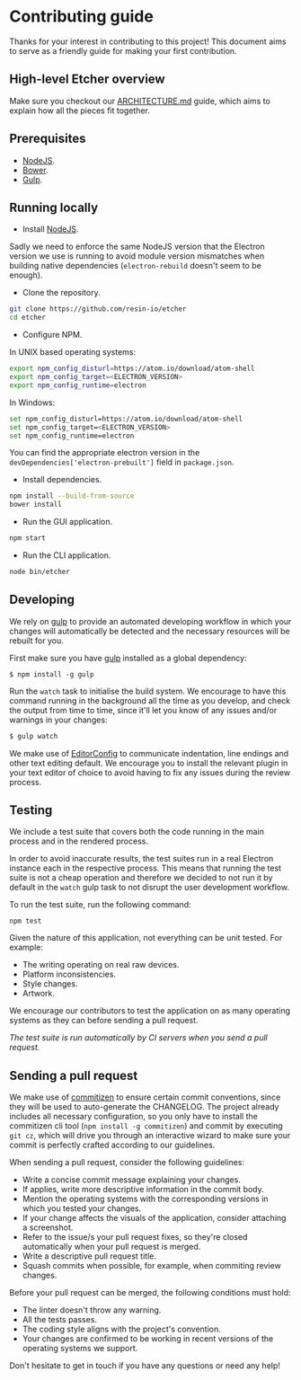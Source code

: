 # Contributing guide

Thanks for your interest in contributing to this project! This document aims to serve as a friendly guide for making your first contribution.

## High-level Etcher overview

Make sure you checkout our [ARCHITECTURE.md](https://github.com/resin-io/etcher/blob/master/docs/ARCHITECTURE.md) guide, which aims to explain how all the pieces fit together.

## Prerequisites

- [NodeJS](https://nodejs.org).
- [Bower](http://bower.io).
- [Gulp](http://gulpjs.com).

## Running locally

- Install [NodeJS](https://nodejs.org/en/).

Sadly we need to enforce the same NodeJS version that the Electron version we use is running to avoid module version mismatches when building native dependencies (`electron-rebuild` doesn't seem to be enough).

- Clone the repository.

```sh
git clone https://github.com/resin-io/etcher
cd etcher
```

- Configure NPM.

In UNIX based operating systems:

```sh
export npm_config_disturl=https://atom.io/download/atom-shell
export npm_config_target=<ELECTRON_VERSION>
export npm_config_runtime=electron
```

In Windows:

```sh
set npm_config_disturl=https://atom.io/download/atom-shell
set npm_config_target=<ELECTRON_VERSION>
set npm_config_runtime=electron
```

You can find the appropriate electron version in the `devDependencies['electron-prebuilt']` field in `package.json`.

- Install dependencies.

```sh
npm install --build-from-source
bower install
```

- Run the GUI application.

```sh
npm start
```

- Run the CLI application.

```sh
node bin/etcher
```

## Developing

We rely on [gulp](http://gulpjs.com) to provide an automated developing workflow in which your changes will automatically be detected and the necessary resources will be rebuilt for you.

First make sure you have [gulp](http://gulpjs.com) installed as a global dependency:

``` shell
$ npm install -g gulp
```

Run the `watch` task to initialise the build system. We encourage to have this command running in the background all the time as you develop, and check the output from time to time, since it'll let you know of any issues and/or warnings in your changes:

``` javascript
$ gulp watch
```

We make use of [EditorConfig](http://editorconfig.org) to communicate indentation, line endings and other text editing default. We encourage you to install the relevant plugin in your text editor of choice to avoid having to fix any issues during the review process.

## Testing

We include a test suite that covers both the code running in the main process and in the rendered process.

In order to avoid inaccurate results, the test suites run in a real Electron instance each in the respective process. This means that running the test suite is not a cheap operation and therefore we decided to not run it by default in the `watch` gulp task to not disrupt the user development workflow.

To run the test suite, run the following command:

``` shell
npm test
```

Given the nature of this application, not everything can be unit tested. For example:

- The writing operating on real raw devices.
- Platform inconsistencies.
- Style changes.
- Artwork.

We encourage our contributors to test the application on as many operating systems as they can before sending a pull request.

*The test suite is run automatically by CI servers when you send a pull request.*

## Sending a pull request

We make use of [commitizen](https://commitizen.github.io/cz-cli/#making-your-repo-commitizen-friendly) to ensure certain commit conventions, since they will be used to auto-generate the CHANGELOG. The project already includes all necessary configuration, so you only have to install the commitizen cli tool (`npm install -g commitizen`) and commit by executing `git cz`, which will drive you through an interactive wizard to make sure your commit is perfectly crafted according to our guidelines.

When sending a pull request, consider the following guidelines:

- Write a concise commit message explaining your changes.
- If applies, write more descriptive information in the commit body.
- Mention the operating systems with the corresponding versions in which you tested your changes.
- If your change affects the visuals of the application, consider attaching a screenshot.
- Refer to the issue/s your pull request fixes, so they're closed automatically when your pull request is merged.
- Write a descriptive pull request title.
- Squash commits when possible, for example, when commiting review changes.

Before your pull request can be merged, the following conditions must hold:

- The linter doesn't throw any warning.
- All the tests passes.
- The coding style aligns with the project's convention.
- Your changes are confirmed to be working in recent versions of the operating systems we support.

Don't hesitate to get in touch if you have any questions or need any help!
